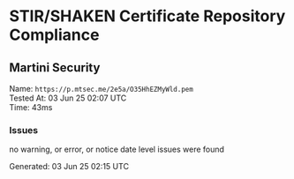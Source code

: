 # STIR/SHAKEN Certificate Repository Compliance

## Martini Security

Name: `https://p.mtsec.me/2e5a/O35HhEZMyWld.pem`\
Tested At: 03 Jun 25 02:07 UTC\
Time: 43ms

### Issues

no warning, or error, or notice date level issues were found

Generated: 03 Jun 25 02:15 UTC